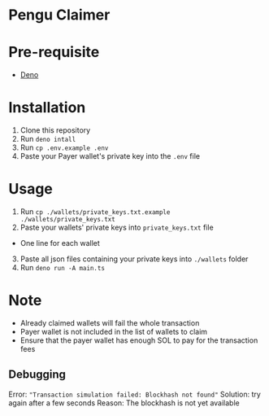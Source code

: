 # Pengu Claimer

# Pre-requisite

- [Deno](https://docs.deno.com/runtime/getting_started/installation/)

# Installation

1. Clone this repository
2. Run `deno intall`
3. Run `cp .env.example .env`
4. Paste your Payer wallet's private key into the `.env` file

# Usage

1. Run `cp ./wallets/private_keys.txt.example ./wallets/private_keys.txt`
2. Paste your wallets' private keys into `private_keys.txt` file

- One line for each wallet

3. Paste all json files containing your private keys into `./wallets` folder
4. Run `deno run -A main.ts`

# Note

- Already claimed wallets will fail the whole transaction
- Payer wallet is not included in the list of wallets to claim
- Ensure that the payer wallet has enough SOL to pay for the transaction fees

## Debugging

Error: `"Transaction simulation failed: Blockhash not found"`
Solution: try again after a few seconds
Reason: The blockhash is not yet available
